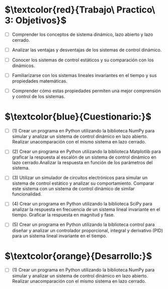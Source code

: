 # $\textcolor{red}{Trabajo\ Practico\ 3: Objetivos}$

- [ ] Comprender los conceptos de sistema dinámico, lazo abierto y lazo cerrado.
- [ ] Analizar las ventajas y desventajas de los sistemas de control dinámico.
- [ ] Conocer los sistemas de control estáticos y su comparación con los dinámicos.
- [ ] Familiarizarse con los sistemas lineales invariantes en el tiempo y sus propiedades matemáticas.
- [ ] Comprender cómo estas propiedades permiten una mejor comprensión y control de los sistemas. 


# $\textcolor{blue}{Cuestionario:}$






- [ ] (1)  Crear un programa en Python utilizando la biblioteca NumPy para simular y analizar un sistema de control dinámico en lazo abierto.
 Realizar unacomparación con el mismo sistema en lazo cerrado.
- [ ] (2)  Crear un programa en Python utilizando la biblioteca Matplotlib para graficar la respuesta al escalón de un sistema de control
 dinámico en lazo cerrado.Analizar la respuesta en función de los parámetros del sistema.
- [ ] (3)  Utilizar un simulador de circuitos electrónicos para simular un sistema de control estático y analizar su comportamiento.
Comparar este sistema con un sistema de control dinámico de similar funcionalidad.
- [ ] (4)  Crear un programa en Python utilizando la biblioteca SciPy para analizar la respuesta en frecuencia de un sistema lineal invariante en el tiempo. 
Graficar la respuesta en magnitud y fase.
- [ ] (5)  Crear un programa en Python utilizando la biblioteca control para diseñar y analizar un controlador proporcional, integral y derivativo (PID) para 
un sistema lineal invariante en el tiempo.


# $\textcolor{orange}{Desarrollo:}$

- [ ] (1)  Crear un programa en Python utilizando la biblioteca NumPy para simular y analizar un sistema de control dinámico en lazo abierto.
 Realizar unacomparación con el mismo sistema en lazo cerrado.
 
 ##
